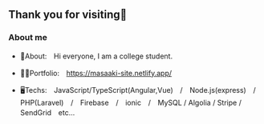 ## Thank you for visiting👋

### About me
- 💬About:　Hi everyone, I am a college student.

- 👨‍💻Portfolio:　https://masaaki-site.netlify.app/

- 🖥Techs:　JavaScript/TypeScript(Angular,Vue)　/　Node.js(express)　/　PHP(Laravel)　/　Firebase　/　ionic　/　MySQL / Algolia / Stripe / SendGrid　etc...

<!--
**moriyamasaaaki/moriyamasaaaki** is a ✨ _special_ ✨ repository because its `README.md` (this file) appears on your GitHub profile.

Here are some ideas to get you started:

- 🔭 I’m currently working on ...
- 🌱 I’m currently learning ...
- 👯 I’m looking to collaborate on ...
- 🤔 I’m looking for help with ...
- 💬 Ask me about ...
- 📫 How to reach me: ...
- 😄 Pronouns: ...
- ⚡ Fun fact: ...
-->
